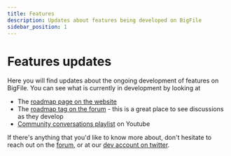 ```yaml
---
title: Features
description: Updates about features being developed on BigFile
sidebar_position: 1
---
```


# Features updates

Here you will find updates about the ongoing development of features on BigFile. You can see what is currently in development by looking at
- The [roadmap page on the website](/roadmap/)
- The [roadmap tag on the forum](https://forum.dfinity.org/c/roadmap/29) - this is a great place to see discussions as they develop
- [Community conversations playlist](https://youtube.com/playlist?list=PLuhDt1vhGcrdQu9Hw8eLDV9OTZXE5lklI) on Youtube

If there's anything that you'd like to know more about, don't hesitate to reach out on the [forum](https://forum.dfinity.org/), or at our [dev account on twitter](https://twitter.com/DFINITYDev).
